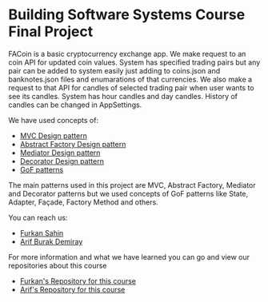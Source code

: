 # Building Software Systems Course Final Project

FACoin is a basic cryptocurrency exchange app. We make request to an coin API for
updated coin values. System has specified trading pairs but any pair can be added
to system easily just adding to coins.json and banknotes.json files and enumarations
of that currencies. 
We also make a request to that API for candles of selected trading pair when user wants
to see its candles. System has hour candles and day candles. History of candles can be changed
in AppSettings. 

We have used concepts of:
* [MVC Design pattern](https://en.wikipedia.org/wiki/Model–view–controller)
* [Abstract Factory Design pattern](https://en.wikipedia.org/wiki/Abstract_factory_pattern)
* [Mediator Design pattern](https://en.wikipedia.org/wiki/Mediator_pattern)
* [Decorator Design pattern](https://en.wikipedia.org/wiki/Decorator_pattern)
* [GoF patterns](https://en.wikipedia.org/wiki/Design_Patterns)

The main patterns used in this project are MVC, Abstract Factory, Mediator and Decorator patterns
but we used concepts of GoF patterns like State, Adapter, Façade, Factory Method and others. 

You can reach us: 
- [Furkan Sahin](https://github.com/furkansahinfs)
- [Arif Burak Demiray](https://github.com/arifBurakDemiray)

For more information and what we have learned you can go and view our repositories about this course
- [Furkan's Repository for this course](https://github.com/furkansahinfs/Building_Software_System_Java_Homeworks)
- [Arif's Repository for this course](https://github.com/arifBurakDemiray/ceng431-homeworks)
